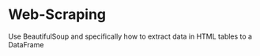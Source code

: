 # Web-Scraping
Use BeautifulSoup and specifically how to extract data in HTML tables to a DataFrame
